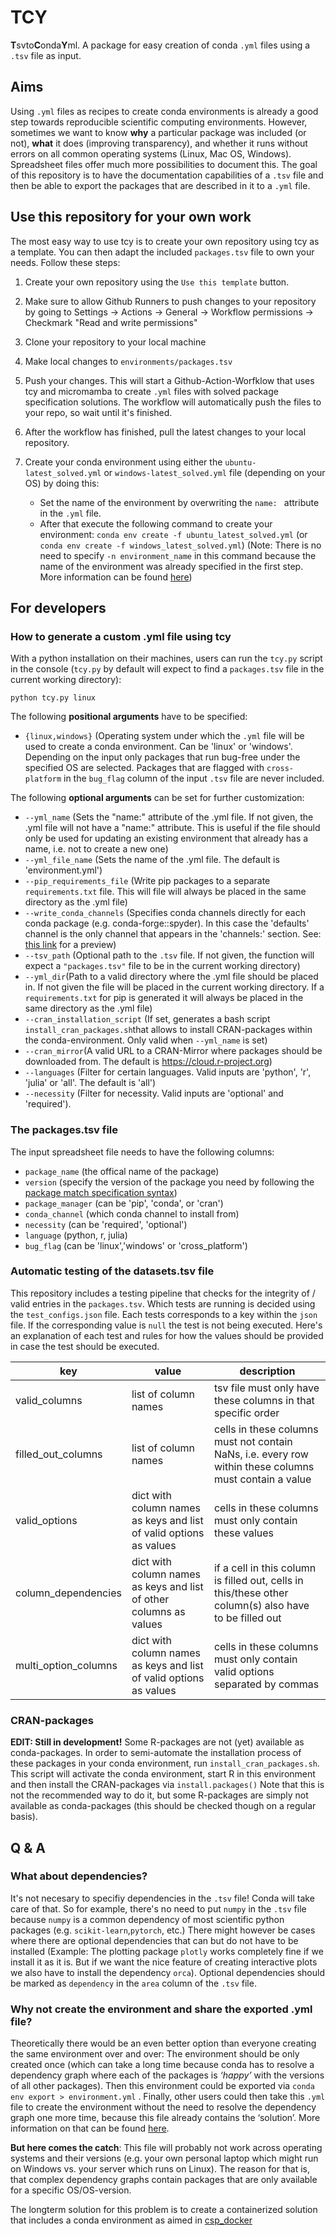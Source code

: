 # TCY
**T**svto**C**onda**Y**ml. A package for easy creation of conda `.yml` files using a `.tsv` file as input.

## Aims
Using `.yml` files as recipes to create conda environments is already a good step towards reproducible scientific computing environments. However, sometimes we want to know **why** a particular package was included (or not), **what** it does (improving transparency), and whether it runs without errors on all common operating systems (Linux, Mac OS, Windows). Spreadsheet files offer much more possibilities to document this. The goal of this repository is to have the documentation capabilities of a `.tsv` file and then be able to export the packages that are described in it to a `.yml` file.

## Use this repository for your own work

The most easy way to use tcy is to create your own repository using tcy as a template. You can then adapt the included `packages.tsv` file to own your needs. Follow these steps:

1. Create your own repository using the `Use this template` button.

2. Make sure to allow Github Runners to push changes to your repository by going to Settings → Actions → General → Workflow permissions → Checkmark "Read and write permissions"

3. Clone your repository to your local machine

4. Make local changes to `environments/packages.tsv`

5. Push your changes. This will start a Github-Action-Worfklow that uses tcy and micromamba to create `.yml` files with solved package specification solutions. The workflow will automatically push the files to your repo, so wait until it's finished.

6. After the workflow has finished, pull the latest changes to your local repository.

7. Create your conda environment using either the `ubuntu-latest_solved.yml` or `windows-latest_solved.yml` file (depending on your OS) by doing this:

   * Set the name of the environment by overwriting the `name: ` attribute in the `.yml` file.
   * After that execute the following command to create your environment: `conda env create -f ubuntu_latest_solved.yml` (or `conda env create -f windows_latest_solved.yml`)
   (Note: There is no need to specify `-n environment_name` in this command because the name of the environment was already specified in the first step.
   More information can be found [here](https://docs.conda.io/projects/conda/en/latest/user-guide/tasks/manage-environments.html#creating-an-environment-from-an-environment-yml-file))

## For developers
### How to generate a custom .yml file using tcy
With a python installation on their machines, users can run the  `tcy.py` script in the console (`tcy.py` by default will expect to find a `packages.tsv` file in the current working directory):

 `python tcy.py linux`

The following **positional arguments** have to be specified:

- `{linux,windows}` (Operating system under which the `.yml` file will be used to create a conda environment. Can be 'linux' or 'windows'. Depending on the input only packages that run bug-free under the specified OS are  selected. Packages that are flagged with `cross-platform` in the `bug_flag` column of the input `.tsv` file are never included.

The following **optional arguments** can be set for further customization:

- `--yml_name` (Sets the \"name:\" attribute of the .yml file. If not given, the .yml file will not have a \"name:\" attribute. This is useful if the file should only be used for updating an existing environment that already has a name, i.e. not to create a new one)
- `--yml_file_name` (Sets the name of the .yml file. The default is 'environment.yml')
- `--pip_requirements_file` (Write pip packages to a separate `requirements.txt` file. This will file will always be placed in the same directory as the .yml file)
- `--write_conda_channels` (Specifies conda channels directly for each conda package (e.g. conda-forge::spyder). In this case the \'defaults\' channel is the only channel that appears in the \'channels:\' section. See: [this link](https://stackoverflow.com/a/65983247/8792159) for a preview)
- `--tsv_path` (Optional path to the `.tsv` file. If not given, the function will expect a  `"packages.tsv"` file to be in the current working directory)
- `--yml_dir`(Path to a valid directory where the .yml file should be placed in. If not given the file will  be placed in the current working directory. If a `requirements.txt` for pip is generated it will always be placed in the same directory  as the .yml file)
- `--cran_installation_script` (If set, generates a bash script `install_cran_packages.sh`that allows to install CRAN-packages within the conda-environment. Only valid when `--yml_name` is set)
- `--cran_mirror`(A valid URL to a CRAN-Mirror where packages should be downloaded from. The default is https://cloud.r-project.org)
- `--languages` (Filter for certain languages. Valid inputs are 'python', 'r', 'julia' or 'all'. The default is 'all')
- `--necessity` (Filter for necessity. Valid inputs are 'optional' and 'required').

### The packages.tsv file
The input spreadsheet file needs to have the following columns:
- `package_name` (the offical name of the package)
- `version` (specify the version of the package you need by following the [package match specification syntax](https://docs.conda.io/projects/conda-build/en/latest/resources/package-spec.html#package-match-specifications))
- `package_manager` (can be 'pip', 'conda', or 'cran')
- `conda_channel` (which conda channel to install from)
- `necessity` (can be 'required', 'optional')
- `language` (python, r, julia)
- `bug_flag` (can be 'linux','windows' or 'cross_platform')

### Automatic testing of the datasets.tsv file

This repository includes a testing pipeline that checks for the integrity of / valid entries in the `packages.tsv`. Which tests are running is decided using the `test_configs.json` file. Each tests corresponds to a key within the `json` file. If the corresponding value is `null` the test is not being executed. Here's an explanation of each test and rules for how the values should be provided in case the test should be executed.

| key                 | value                                                              | description                                                                                            |
|---------------------|--------------------------------------------------------------------|--------------------------------------------------------------------------------------------------------|
| valid_columns       | list of column names                                               | tsv file must only have these columns in that specific order                                           |
| filled_out_columns  | list of column names                                               | cells in these columns must not contain NaNs, i.e. every row within these columns must contain a value |
| valid_options       | dict with column names as keys and list of valid options as values | cells in these columns must only contain these values                                                  |
| column_dependencies | dict with column names as keys and list of other columns as values | if a cell in this column is filled out, cells in this/these other column(s) also have to be filled out |
| multi_option_columns| dict with column names as keys and list of valid options as values | cells in these columns must only contain valid options separated by commas                             |

### CRAN-packages
**EDIT: Still in development!**
Some R-packages are not (yet) available as conda-packages. In order to semi-automate the installation process of these packages in your conda environment, run `install_cran_packages.sh`. This script will activate the conda environment, start R in this environment and then install the CRAN-packages via `install.packages()` Note that this is not the recommended way to do it, but some R-packages are simply not available as conda-packages (this should be checked though on a regular basis).

## Q & A

### What about dependencies?

It's not necesary to specifiy dependencies in the `.tsv` file! Conda will take care of that. So for example, there's no need to put `numpy` in the `.tsv` file because `numpy` is a common dependency of most scientific python packages (e.g. `scikit-learn`,`pytorch`, etc.) There might however be cases where there are optional dependencies that can but do not have to be installed (Example: The plotting package `plotly` works completely fine if we install it as it is. But if we want the nice feature of creating interactive plots we also have to install the dependency `orca`). Optional dependencies should be marked as `dependency` in the `area` column of the `.tsv` file.

### Why not create the  environment and share the exported .yml file?
Theoretically there would be an even better option than everyone creating the same environment over and over: The environment should be only created once (which can take a long time because conda has to resolve a dependency graph where each of the packages is *‘happy’* with the versions of all other packages). Then this environment could be exported via `conda env export > environment.yml` . Finally, other users could then take this `.yml` file to create the environment without the need to resolve the dependency graph one more time, because this file already contains the ‘solution’. More information on that can be found [here](https://docs.conda.io/projects/conda/en/latest/user-guide/tasks/manage-environments.html#exporting-the-environment-yml-file).

**But here comes the catch**: This file will probably not work across operating systems and their versions (e.g. your own personal laptop which might run on Windows vs. your server which runs on Linux). The reason for that is, that complex dependency graphs contain packages that are only available for a specific OS/OS-version.

The longterm solution for this problem is to create a containerized solution that includes a conda environment as aimed in [csp_docker](https://github.com/JohannesWiesner/csp_neurodocker)
